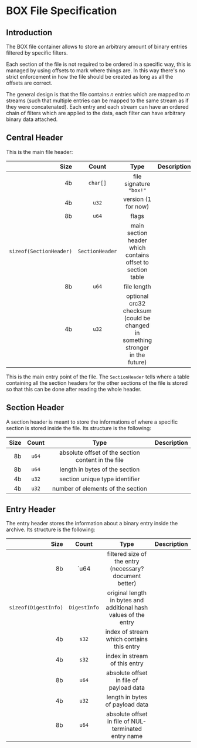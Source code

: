 # BOX File Specification

## Introduction
The BOX file container allows to store an arbitrary amount of binary entries filtered by specific filters. 

Each section of the file is not required to be ordered in a specific way, this is managed by using offsets to mark where things are. In this way there's no strict enforcement in how the file should be created as long as all the offsets are correct.

The general design is that the file contains *n* entries which are mapped to *m* streams (such that multiple entries can be mapped to the same stream as if they were concatenated). Each entry and each stream can have an ordered chain of filters which are applied to the data, each filter can have arbitrary binary data attached.

## Central Header

This is the main file header:

Size | Count | Type | Description 
---: | :---: | :---: | ---
4b | `char[]` | file signature `"box!"`
4b | `u32` | version (1 for now)
8b | `u64` | flags
`sizeof(SectionHeader)` | `SectionHeader` | main section header which contains offset to section table
8b | `u64` | file length
4b | `u32` | optional crc32 checksum (could be changed in something stronger in the future)

This is the main entry point of the file. The `SectionHeader` tells where a table containing all the section headers for the other sections of the file is stored so that this can be done after reading the whole header.

## Section Header

A section header is meant to store the informations of where a specific section is stored inside the file. Its structure is the following:

Size | Count | Type | Description 
---: | :---: | :---: | ---
8b | `u64` | absolute offset of the section content in the file
8b | `u64` | length in bytes of the section
4b | `u32` | section unique type identifier
4b | `u32` | number of elements of the section

## Entry Header

The entry header stores the information about a binary entry inside the archive. Its structure is the following:

Size | Count | Type | Description 
---: | :---: | :---: | ---
8b | `u64 | filtered size of the entry (necessary? document better)
`sizeof(DigestInfo)` | `DigestInfo` | original length in bytes and additional hash values of the entry
4b | `s32` | index of stream which contains this entry
4b | `s32` | index in stream of this entry
8b | `u64` | absolute offset in file of payload data
4b | `u32` | length in bytes of payload data
8b | `u64` | absolute offset in file of NUL-terminated entry name



